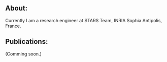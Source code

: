 ## About:
   Currently I am a research engineer at STARS Team, INRIA Sophia Antipolis, France.

## Publications:
   (Comming soon.)

